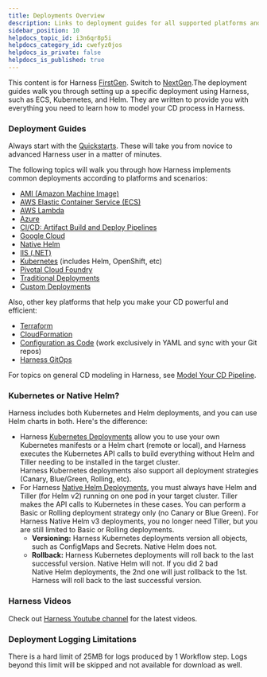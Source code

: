 ```yaml
---
title: Deployments Overview
description: Links to deployment guides for all supported platforms and scenarios.
sidebar_position: 10
helpdocs_topic_id: i3n6qr8p5i
helpdocs_category_id: cwefyz0jos
helpdocs_is_private: false
helpdocs_is_published: true
---
```


This content is for Harness [FirstGen](/docs/get-started/harness-first-gen-vs-harness-next-gen.md). Switch to [NextGen](/docs/continuous-delivery/get-started/key-concepts.md).The deployment guides walk you through setting up a specific deployment using Harness, such as ECS, Kubernetes, and Helm. They are written to provide you with everything you need to learn how to model your CD process in Harness.

### Deployment Guides

Always start with the [Quickstarts](/docs/category/quickstarts). These will take you from novice to advanced Harness user in a matter of minutes.

The following topics will walk you through how Harness implements common deployments according to platforms and scenarios:

- [​AMI (Amazon Machine Image)](../../aws-deployments/ami-deployments/ami-deployment.md)
- [​AWS Elastic Container Service (ECS)](../../aws-deployments/ecs-deployment/ecs-deployments-overview.md)
- [AWS Lambda](/docs/category/aws-lambda-deployments)
- [​Azure](/docs/category/azure-deployments-and-provisioning)
- [CI/CD: Artifact Build and Deploy Pipelines](/docs/category/cicd-artifact-build-and-deploy-pipelines)
- [Google Cloud](/docs/category/google-cloud)
- [Native Helm](/docs/category/native-helm-deployments)
- [​IIS (.NET)](../../dotnet-deployments/iis-net-deployment.md)
- [​Kubernetes](/docs/category/kubernetes-deployments) (includes Helm, OpenShift, etc)
- [Pivotal Cloud Foundry](../../pcf-deployments/pcf-tutorial-overview.md)
- [​Traditional Deployments](../../traditional-deployments/traditional-deployments-overview.md)
- [Custom Deployments](/docs/category/custom-deployments)

Also, other key platforms that help you make your CD powerful and efficient:

- [Terraform](/docs/category/terraform)
- [CloudFormation](/docs/category/aws-cloudformation)
- [Configuration as Code](/docs/category/configuration-as-code) (work exclusively in YAML and sync with your Git repos)
- [Harness GitOps](/docs/category/harness-git-based-how-tos)

For topics on general CD modeling in Harness, see [Model Your CD Pipeline](/docs/category/model-your-cd-pipeline).

### Kubernetes or Native Helm?

Harness includes both Kubernetes and Helm deployments, and you can use Helm charts in both. Here's the difference:

- Harness [Kubernetes Deployments](/docs/continuous-delivery/deploy-srv-diff-platforms/kubernetes/kubernetes-deployments-overview.md) allow you to use your own Kubernetes manifests or a Helm chart (remote or local), and Harness executes the Kubernetes API calls to build everything without Helm and Tiller needing to be installed in the target cluster.  
  Harness Kubernetes deployments also support all deployment strategies (Canary, Blue/Green, Rolling, etc).
- For Harness [Native Helm Deployments](../../helm-deployment/helm-deployments-overview.md), you must always have Helm and Tiller (for Helm v2) running on one pod in your target cluster. Tiller makes the API calls to Kubernetes in these cases. You can perform a Basic or Rolling deployment strategy only (no Canary or Blue Green). For Harness Native Helm v3 deployments, you no longer need Tiller, but you are still limited to Basic or Rolling deployments.
  - **Versioning:** Harness Kubernetes deployments version all objects, such as ConfigMaps and Secrets. Native Helm does not.
  - **Rollback:** Harness Kubernetes deployments will roll back to the last successful version. Native Helm will not. If you did 2 bad Native Helm deployments, the 2nd one will just rollback to the 1st. Harness will roll back to the last successful version.

### Harness Videos

Check out [Harness Youtube channel](https://www.youtube.com/c/Harnessio/videos) for the latest videos.

### Deployment Logging Limitations

There is a hard limit of 25MB for logs produced by 1 Workflow step. Logs beyond this limit will be skipped and not available for download as well.
